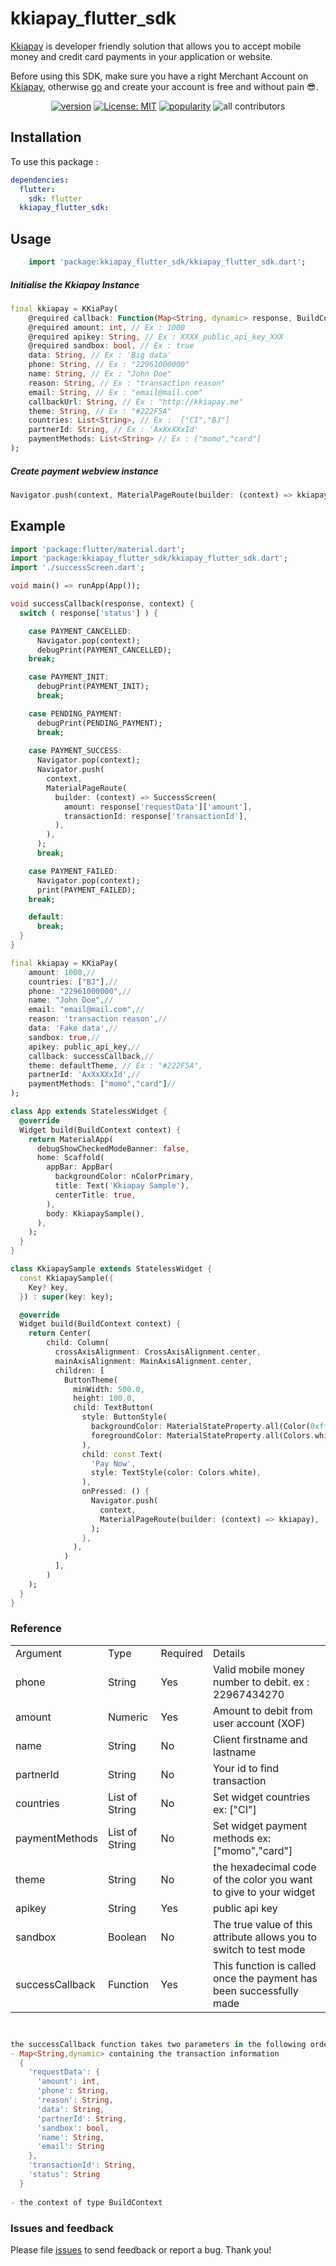 # kkiapay_flutter_sdk

[Kkiapay](https://kkiapay.me) is developer friendly solution that allows you to accept mobile money and credit card payments
in your application or website.

Before using this SDK, make sure you have a right Merchant Account on [Kkiapay](https://kkiapay.me), otherwise [go](https://kkiapay.me)
and create your account is free and without pain :sunglasses:.

<p align="center">
<a href="https://pub.dev/packages/kkiapay_flutter_sdk"><img src="https://img.shields.io/pub/v/kkiapay_flutter_sdk.svg" alt="version"></a>
<a href="https://opensource.org/licenses/MIT"><img src="https://img.shields.io/badge/license-MIT-purple.svg" alt="License: MIT"></a>
<a href="https://pub.dev/packages/kkiapay_flutter_sdk/score"><img src="https://img.shields.io/pub/likes/kkiapay_flutter_sdk?logo=dart" alt="popularity"></a>
<a><img src="https://img.shields.io/badge/all_contributors-7-orange.svg?style=flat-square" alt="all contributors"></a>
</p>

## Installation

To use this package :

```yaml
dependencies:
  flutter:
    sdk: flutter
  kkiapay_flutter_sdk:
```

## Usage

```dart
    import 'package:kkiapay_flutter_sdk/kkiapay_flutter_sdk.dart';
```

##### Initialise the Kkiapay Instance

```dart
final kkiapay = KKiaPay(
    @required callback: Function(Map<String, dynamic> response, BuildContext context),
    @required amount: int, // Ex : 1000
    @required apikey: String, // Ex : XXXX_public_api_key_XXX
    @required sandbox: bool, // Ex : true
    data: String, // Ex : 'Big data'
    phone: String, // Ex : "22961000000"
    name: String, // Ex : "John Doe"
    reason: String, // Ex : "transaction reason"
    email: String, // Ex : "email@mail.com"
    callbackUrl: String, // Ex : "http://kkiapay.me"
    theme: String, // Ex : "#222F5A"
    countries: List<String>, // Ex :  ["CI","BJ"]
    partnerId: String, // Ex : 'AxXxXXxId'
    paymentMethods: List<String> // Ex : ["momo","card"]
);

```

##### Create payment webview instance

```dart
Navigator.push(context, MaterialPageRoute(builder: (context) => kkiapay),
```

## Example

```dart
import 'package:flutter/material.dart';
import 'package:kkiapay_flutter_sdk/kkiapay_flutter_sdk.dart';
import './successScreen.dart';

void main() => runApp(App());

void successCallback(response, context) {
  switch ( response['status'] ) {

    case PAYMENT_CANCELLED:
      Navigator.pop(context);
      debugPrint(PAYMENT_CANCELLED);
    break;

    case PAYMENT_INIT:
      debugPrint(PAYMENT_INIT);
      break;

    case PENDING_PAYMENT:
      debugPrint(PENDING_PAYMENT);
      break;
      
    case PAYMENT_SUCCESS:
      Navigator.pop(context);
      Navigator.push(
        context,
        MaterialPageRoute(
          builder: (context) => SuccessScreen(
            amount: response['requestData']['amount'],
            transactionId: response['transactionId'],
          ),
        ),
      );
      break;

    case PAYMENT_FAILED:
      Navigator.pop(context);
      print(PAYMENT_FAILED);
    break;

    default:
      break;
  }
}

final kkiapay = KKiaPay(
    amount: 1000,//
    countries: ["BJ"],//
    phone: "22961000000",//
    name: "John Doe",//
    email: "email@mail.com",//
    reason: 'transaction reason',//
    data: 'Fake data',//
    sandbox: true,//
    apikey: public_api_key,//
    callback: successCallback,//
    theme: defaultTheme, // Ex : "#222F5A",
    partnerId: 'AxXxXXxId',//
    paymentMethods: ["momo","card"]//
);

class App extends StatelessWidget {
  @override
  Widget build(BuildContext context) {
    return MaterialApp(
      debugShowCheckedModeBanner: false,
      home: Scaffold(
        appBar: AppBar(
          backgroundColor: nColorPrimary,
          title: Text('Kkiapay Sample'),
          centerTitle: true,
        ),
        body: KkiapaySample(),
      ),
    );
  }
}

class KkiapaySample extends StatelessWidget {
  const KkiapaySample({
    Key? key,
  }) : super(key: key);

  @override
  Widget build(BuildContext context) {
    return Center(
        child: Column(
          crossAxisAlignment: CrossAxisAlignment.center,
          mainAxisAlignment: MainAxisAlignment.center,
          children: [
            ButtonTheme(
              minWidth: 500.0,
              height: 100.0,
              child: TextButton(
                style: ButtonStyle(
                  backgroundColor: MaterialStateProperty.all(Color(0xff222F5A)),
                  foregroundColor: MaterialStateProperty.all(Colors.white),
                ),
                child: const Text(
                  'Pay Now',
                  style: TextStyle(color: Colors.white),
                ),
                onPressed: () {
                  Navigator.push(
                    context,
                    MaterialPageRoute(builder: (context) => kkiapay),
                  );
                },
              ),
            )
          ],
        )
    );
  }
}

```

### Reference

<table>
<tr><td>Argument</td><td>Type</td><td>Required</td><td>Details</td></tr>
<tr><td>phone</td><td>String</td><td>Yes</td><td>Valid mobile money number to debit. ex : 22967434270 </td></tr>
<tr><td>amount</td><td>Numeric</td><td>Yes</td><td>Amount to debit from user account (XOF) </td></tr>
<tr><td>name</td><td>String</td><td>No</td><td>Client firstname and lastname </td></tr>
<tr><td>partnerId</td><td>String</td><td>No</td><td>Your id to find transaction</td></tr>
<tr><td>countries</td><td>List of String</td><td>No</td><td>Set widget countries ex: ["CI"] </td></tr>
<tr><td>paymentMethods</td><td>List of String</td><td>No</td><td>Set widget payment methods ex: ["momo","card"] </td></tr>
<tr><td>theme</td><td>String</td><td>No</td><td> the hexadecimal code of the color you want to give to your widget </td></tr>
<tr><td>apikey</td><td>String</td><td>Yes</td><td>public api key</td></tr>
<tr><td>sandbox</td><td>Boolean</td><td>No</td><td>The true value of this attribute allows you to switch to test mode</td></tr>
<tr><td>successCallback</td><td>Function</td><td>Yes</td><td>This function is called once the payment has been successfully made</td></tr>
</table>

```dart


the successCallback function takes two parameters in the following order
- Map<String,dynamic> containing the transaction information
  { 
    'requestData': {
      'amount': int,
      'phone': String,
      'reason': String,
      'data': String,
      'partnerId': String,
      'sandbox': bool,
      'name': String,
      'email': String
    },
    'transactionId': String, 
    'status': String 
  }
  
- the context of type BuildContext


```

### Issues and feedback

Please file [issues](https://github.com/kkiapay/kkiapay-flutter-sdk/issues/new)
to send feedback or report a bug. Thank you!

